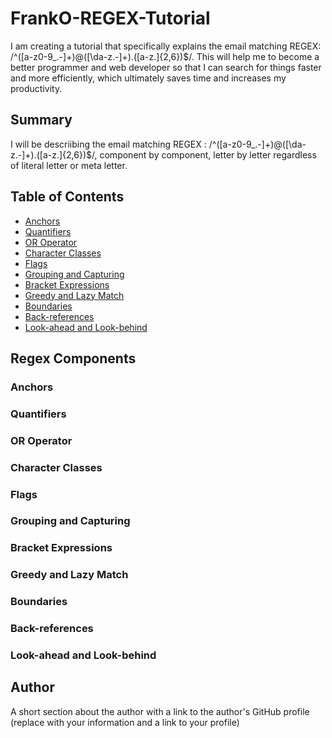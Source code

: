 # FrankO-REGEX-Tutorial

I am creating a tutorial that specifically explains the email matching REGEX: /^([a-z0-9_\.-]+)@([\da-z\.-]+)\.([a-z\.]{2,6})$/. This will help me to become a better programmer and web developer so that I can search for things faster and more efficiently, which ultimately saves time and increases my productivity.



## Summary

I will be descriibing the email matching REGEX :  /^([a-z0-9_\.-]+)@([\da-z\.-]+)\.([a-z\.]{2,6})$/, component by component, letter by letter regardless of literal letter or meta letter.

## Table of Contents

- [Anchors](#anchors)
- [Quantifiers](#quantifiers)
- [OR Operator](#or-operator)
- [Character Classes](#character-classes)
- [Flags](#flags)
- [Grouping and Capturing](#grouping-and-capturing)
- [Bracket Expressions](#bracket-expressions)
- [Greedy and Lazy Match](#greedy-and-lazy-match)
- [Boundaries](#boundaries)
- [Back-references](#back-references)
- [Look-ahead and Look-behind](#look-ahead-and-look-behind)

## Regex Components

### Anchors

### Quantifiers

### OR Operator

### Character Classes

### Flags

### Grouping and Capturing

### Bracket Expressions

### Greedy and Lazy Match

### Boundaries

### Back-references

### Look-ahead and Look-behind

## Author

A short section about the author with a link to the author's GitHub profile (replace with your information and a link to your profile)
